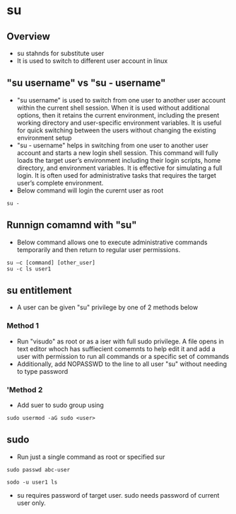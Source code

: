 # su

## Overview
* su stahnds for substitute user
* It is used to switch to different user account in linux

## "su username" vs "su - username"
* "su username" is used to switch from one user to another user account within the current shell session. When it is used without additional options,
  then it retains the current environment, including the present working directory and user-specific environment variables. It is useful for quick switching between the users without changing the existing environment setup
* "su - username" helps in switching from one user to another user account and starts a new login shell session.
  This command will fully loads the target user’s environment including their login scripts, home directory, and environment variables. It is effective for simulating a full login. It is often used for administrative tasks that requires the target user’s complete environment.
* Below command will login the curernt user as root
```
su - 
```
## Runnign comamnd with "su"
* Below command allows one to execute administrative commands temporarily and then return to regular user permissions.
```
su –c [command] [other_user]
su -c ls user1
```

## su entitlement
* A user can be given "su" privilege by one of 2 methods below

### Method 1
* Run "visudo" as root or as a iser with full sudo privilege. A file opens in text editor whoch has suffiecient comemnts to help edit it and add a user with permission to run all commands or a specific set of commands
* Additionally, add NOPASSWD to the line to all user "su" without needing to type password

### 'Method 2
* Add suer to sudo group using
```
sudo usermod -aG sudo <user>
```

## sudo
* Run just a single command as root or specified sur
```
sudo passwd abc-user

sodo -u user1 ls
```
* su requires password of target user. sudo needs password of current user only.
